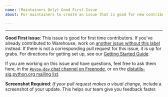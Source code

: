 ```yaml
---
name: (Maintainers Only) Good First Issue
about: For maintainers to create an issue that is good for new contributors

---
```


<!-- Issue text below -->

<!-- End issue text, leave the following intact -->
---

**Good First Issue**: This issue is good for first time contributors. If you've already contributed to Warehouse, work on [another issue without this label](https://github.com/pypa/warehouse/issues?utf8=%E2%9C%93&q=is%3Aissue+is%3Aopen+-label%3A%22good+first+issue%22) instead. If there is not a corresponding pull request for this issue, it is up for grabs. For directions for getting set up, see our [Getting Started Guide](https://warehouse.pypa.io/development/getting-started/).

If you are working on this issue and have questions, feel free to ask them here, in the [`#pypa-dev` chat channel on Freenode](https://webchat.freenode.net/?channels=%23pypa-dev), or on the [distutils-sig.python.org mailing list](https://mail.python.org/mailman3/lists/distutils-sig.python.org/).

**Screenshot Required**: *If your pull request makes a visual change*, include a screenshot of your update. This helps our team give you feedback faster.
